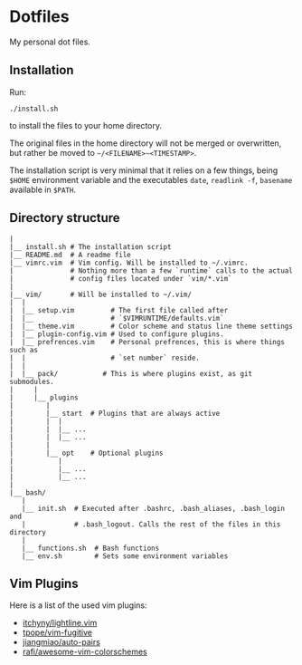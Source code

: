 # Dotfiles
My personal dot files.

## Installation

Run:
```shell
./install.sh
```
to install the files to your home directory.

The original files in the home directory will not be merged or overwritten,
but rather be moved to `~/<FILENAME>~<TIMESTAMP>`.

The installation script is very minimal that it relies on a few things, being
`$HOME` environment variable and the executables `date`, `readlink -f`, `basename`
available in `$PATH`.

## Directory structure

```
|
|__ install.sh # The installation script
|__ README.md  # A readme file
|__ vimrc.vim  # Vim config. Will be installed to ~/.vimrc.
|              # Nothing more than a few `runtime` calls to the actual
|              # config files located under `vim/*.vim`
|
|__ vim/       # Will be installed to ~/.vim/
|  |
|  |__ setup.vim         # The first file called after
|  |__                   # `$VIMRUNTIME/defaults.vim`
|  |__ theme.vim         # Color scheme and status line theme settings
|  |__ plugin-config.vim # Used to configure plugins.
|  |__ prefrences.vim    # Personal prefrences, this is where things such as
|  |                     # `set number` reside.
|  |
|  |__ pack/           # This is where plugins exist, as git submodules.
|     |
|     |__ plugins
|        |
|   	 |__ start  # Plugins that are always active
|   	 |  |
|   	 |  |__ ...
|   	 |  |__ ...
|   	 |
|   	 |__ opt    # Optional plugins
|   	    |
|   		|__ ...
|   		|__ ...
|
|__ bash/
   |
   |__ init.sh  # Executed after .bashrc, .bash_aliases, .bash_login and
   |            # .bash_logout. Calls the rest of the files in this directory
   |
   |__ functions.sh  # Bash functions
   |__ env.sh        # Sets some environment variables
```

## Vim Plugins

Here is a list of the used vim plugins:

- [itchyny/lightline.vim][itchyny/lightline.vim]
- [tpope/vim-fugitive][vim-fugitive]
- [jiangmiao/auto-pairs][auto-pairs]
- [rafi/awesome-vim-colorschemes][awesome-vim-colorschemes]

[itchyny/lightline.vim]: https://github.com/itchyny/lightline.vin
[vim-fugitive]: https://github.com/tpope/vim-fugitive
[auto-pairs]: https://github.com/jiangmiao/auto-pairs
[awesome-vim-colorschemes]: https://github.com/rafi/awesome-vim-colorschemes
